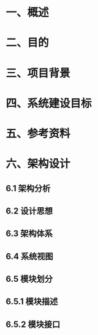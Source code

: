 # 一、概述

# 二、目的

# 三、项目背景

# 四、系统建设目标

# 五、参考资料

# 六、架构设计

## 6.1 架构分析

## 6.2 设计思想

## 6.3 架构体系

## 6.4 系统视图

## 6.5 模块划分

## 6.5.1 模块描述

## 6.5.2 模块接口
